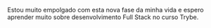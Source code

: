 Estou muito empolgado com esta nova fase da minha vida e espero aprender muito sobre desenvolvimento Full Stack no curso Trybe.
